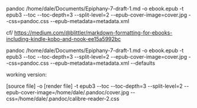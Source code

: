 pandoc /home/dale/Documents/Epiphany-7-draft-1.md -o ebook.epub -t epub3 --toc --toc-depth=3 --split-level=2 --epub-cover-image=cover.jpg --css=pandoc.css --epub-metadata=metadata.xml

cf/ https://medium.com/@blittler/markdown-formatting-for-ebooks-including-kindle-kobo-and-nook-ee15a5992bc

pandoc /home/dale/Documents/Epiphany-7-draft-1.md -o ebook.epub -t epub3 --toc --toc-depth=3 --split-level=2 --epub-cover-image=cover.jpg --css=pandoc.css --epub-metadata=metadata.xml --defaults

working version:

[source file] -o [render file] -t epub3 --toc --toc-depth=3 --split-level=2 --epub-cover-image=/home/dale/.pandoc/cover.jpg --css=/home/dale/.pandoc/calibre-reader-2.css
